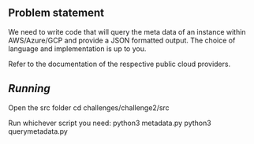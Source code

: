 ## **Problem statement**

We need to write code that will query the meta data of an instance within AWS/Azure/GCP and provide a JSON formatted output. The choice of language and implementation is up to you.

Refer to the documentation of the respective public cloud providers.

## ***Running***

Open the src folder
cd challenges/challenge2/src

Run whichever script you need:
python3 metadata.py
python3 querymetadata.py
